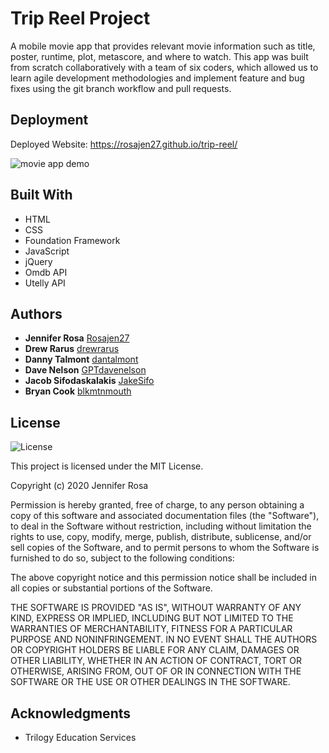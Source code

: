# Trip Reel Project

A mobile movie app that provides relevant movie information such as title, poster, runtime, plot, metascore, and where to watch. This app was built from scratch collaboratively with a team of six coders, which allowed us to learn agile development methodologies and implement feature and bug fixes using the git branch workflow and pull requests.

## Deployment

Deployed Website: https://rosajen27.github.io/trip-reel/


![movie app demo](TripReelGIF.gif)

## Built With

  - HTML
  - CSS
  - Foundation Framework
  - JavaScript
  - jQuery
  - Omdb API
  - Utelly API

## Authors

  - **Jennifer Rosa**
    [Rosajen27](https://rosajen27.github.io/)
  - **Drew Rarus**
    [drewrarus](https://github.com/drewrarus)
  - **Danny Talmont**
    [dantalmont](https://github.com/dantalmont)
  - **Dave Nelson**
    [GPTdavenelson](https://github.com/GPTdavenelson)
  - **Jacob Sifodaskalakis**
    [JakeSifo](https://github.com/JakeSifo)
  - **Bryan Cook**
    [blkmtnmouth](https://github.com/blkmtnmouth)


## License

![License](https://img.shields.io/badge/license-MIT%20License-blue.svg)

This project is licensed under the MIT License.

Copyright (c) 2020 Jennifer Rosa

Permission is hereby granted, free of charge, to any person obtaining a copy
of this software and associated documentation files (the "Software"), to deal
in the Software without restriction, including without limitation the rights
to use, copy, modify, merge, publish, distribute, sublicense, and/or sell
copies of the Software, and to permit persons to whom the Software is
furnished to do so, subject to the following conditions:

The above copyright notice and this permission notice shall be included in all
copies or substantial portions of the Software.

THE SOFTWARE IS PROVIDED "AS IS", WITHOUT WARRANTY OF ANY KIND, EXPRESS OR
IMPLIED, INCLUDING BUT NOT LIMITED TO THE WARRANTIES OF MERCHANTABILITY,
FITNESS FOR A PARTICULAR PURPOSE AND NONINFRINGEMENT. IN NO EVENT SHALL THE
AUTHORS OR COPYRIGHT HOLDERS BE LIABLE FOR ANY CLAIM, DAMAGES OR OTHER
LIABILITY, WHETHER IN AN ACTION OF CONTRACT, TORT OR OTHERWISE, ARISING FROM,
OUT OF OR IN CONNECTION WITH THE SOFTWARE OR THE USE OR OTHER DEALINGS IN THE
SOFTWARE.

## Acknowledgments

  - Trilogy Education Services

